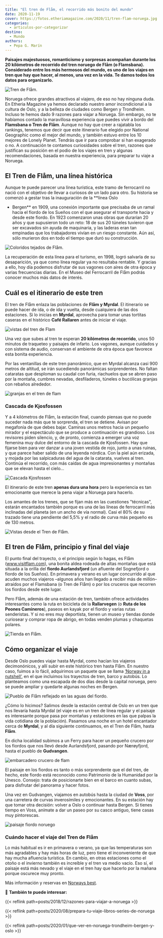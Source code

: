 ```yaml
---
title: "El tren de Flåm, el recorrido más bonito del mundo"
date: 2020-11-19
cover: https://fotos.etheriamagazine.com/2020/11/tren-flam-noruega.jpg
categories: 
  - articulos-por-categorizar
destino: 
  - Mundo
authors: 
  - Pepa G. Marín
---
```


**Paisajes majestuosos, romanticismo y sorpresas acompañan durante los 20 kilómetros de 
recorrido del tren noruego de Flåm (o Flamsbana). Considerado entre los más hermosos del 
mundo, es uno de los viajes en tren que hay que hacer, al menos, una vez en la vida. Te 
damos todos los datos para organizarlo.** 

![Tren de Flåm.](https://fotos.etheriamagazine.com/2020/11/tren-flam-noruega.jpg "Tren de Flåm. © Wolf Vandierendonck")

Noruega ofrece grandes atractivos al viajero, de eso no hay ninguna duda. En Etheria 
Magazine ya hemos declarado nuestro amor incondicional a la cultura de Oslo, y a la 
belleza de ciudades como Bergen y Trondheim. Incluso te hemos dado 9 razones para viajar 
a Noruega. Sin embargo, no te habíamos contado la maravillosa experiencia que puedes 
vivir a bordo del **Flamsbana o Tren de Flåm**. Aunque no hay que creer a rajatabla los 
rankings, tenemos que decir que este itinerario fue elegido por National Geographic como 
el mejor del mundo, y también estuvo entre los 10 mejores de Lonely Planet. Tendrás que 
ir para comprobar si han exagerado o no. A continuación te contamos curiosidades sobre 
el tren, razones que justifican su posición en el podio de los viajes en tren y algunas 
recomendaciones, basada en nuestra experiencia, para preparar tu viaje a Noruega. 

## El Tren de Flåm, una línea histórica

Aunque te puede parecer una línea turística, este tramo de ferrocarril no nació con el 
objetivo de llevar a curiosos de un lado para otro. Su historia se comenzó a gestar tras 
la inauguración de la **línea Oslo 

- Bergen** en 1909, una conexión importante que precisaba de un ramal hacia el fiordo de 
los Sueños con el que asegurar el transporte hacia y desde este fiordo. En 1923 
comenzaron unas obras que durarían 20 años y que supusieron todo un reto: 18 de sus 20 
túneles tuvieron que ser excavados sin ayuda de maquinaria, y las laderas eran tan 
empinadas que los trabajadores vivían en un riesgo constante. Aún así, sólo murieron dos 
en todo el tiempo que duró su construcción. 

![Coloridos tejados de Flåm.](https://fotos.etheriamagazine.com/2020/11/noruega-tren-tejados-flam.jpg "Coloridos tejados de Flåm. © Kuntal Sahni")

La recuperación de esta línea para el turismo, en 1998, logró salvarla de su 
desaparición, ya que como línea regular ya no resultaba rentable. Y gracias a ello, hoy 
día podemos disfrutar de sus vagones con aires de otra época y varias frecuencias 
diarias. En el Museo del Ferrocarril de Flåm podrás conocer muchos más datos de interés. 

## Cuál es el itinerario de este tren

El tren de Flåm enlaza las poblaciones de **Flåm y Myrdal**. El itinerario se puede 
hacer de ida, o de ida y vuelta, desde cualquiera de las dos estaciones. Si lo inicias 
en **Myrdal**, aprovecha para tomar unas tortitas caseras en el histórico **Café 
Rallaren** antes de iniciar el viaje. 

![vistas del tren de Flam](https://fotos.etheriamagazine.com/2020/11/tren-flam-myrdal-noruega.jpg "Interior y vistas del tren de Flåm. © PG/ Etheria M.")

Una vez que subes al tren te esperan **20 kilómetros de recorrido**, unos 50 minutos de 
traqueteo y paisajes de infarto. Los vagones, aunque cuidados y con sistema de audio, 
conservan el ambiente de otra época que favorece esta bonita experiencia. 

Por las ventanillas de este tren panorámico, que en Myrdal alcanza casi 900 metros de 
altitud, se irán sucediendo panorámicas sorprendentes. No faltan cataratas que desploman 
su caudal con furia, riachuelos que se abren paso por la montaña, cumbres nevadas, 
desfiladeros, túneles o bucólicas granjas con rebaños alrededor. 

![granjas en el tren de flam](https://fotos.etheriamagazine.com/2020/11/vistas-tren-flam.jpg "Granjas en el itinerario del Tren de Flåm. © PG/ Etheria M.")

### Cascada de Kjosfossen

Y a 4 kilómetros de Flåm, la estación final, cuando piensas que no puede suceder nada 
más que te sorprenda, el tren se detiene. Avisan por megafonía de que debes bajar. 
Caminas unos metros hacia un pequeño mirador y el espectáculo que se produce a 
continuación es grandioso. Los revisores piden silencio, y, de pronto, comienza a 
emerger una voz femenina muy dulce del entorno de la cascada de Kjosfossen. Hay que 
fijarse bien para ver danzar a una joven vestida de rojo, junto a unas ruinas, y que 
parece haber salido de una leyenda nórdica. Con la piel aún erizada, y mojada por las 
salpicaduras del agua de la catarata, vuelves al tren. Continúa el recorrido, con más 
caídas de agua impresionantes y montañas que se elevan hasta el cielo... 

![Cascada Kjosfossen](https://fotos.etheriamagazine.com/2020/11/Cascada-Kjosfossen.jpg "Cascada Kjosfossen. © PG/ Etheria M.")

El itinerario de este tren **apenas dura una hora** pero la experiencia es tan 
emocionante que merece la pena viajar a Noruega para hacerlo. 

Los amantes de los trenes, que se fijan más en las cuestiones "técnicas", estarán 
encantados también porque es una de las líneas de ferrocarril más inclinadas del planeta 
(en un ancho de vía normal). Casi el 80% de su trazado tiene una pendiente del 5,5% y el 
radio de curva más pequeño es de 130 metros. 

![Vistas desde el Tren de Flåm.](https://fotos.etheriamagazine.com/2020/11/paisaje-tren-flam.jpg "Vistas desde el Tren de Flåm. © PG/ Etheria M.")

## El tren de Flåm, principio y final del viaje

El punto final del trayecto, o el principio según lo hagas, es Flåm (www.visitflam.com), 
una bonita aldea rodeada de altas montañas que está situada a la orilla del **fiordo 
Aurlandsfjord** (un afluente del Sognefjord o fiordo de los Sueños). En primavera y 
verano es un lugar concurrido al que acuden muchos viajeros –algunos años han llegado a 
recibir más de millón– atraídos por el Flamsbana (o Tren de Flåm) o por los cruceros que 
recorren los fiordos desde este lugar. 

Pero Flåm, además de una estación de tren, también ofrece actividades interesantes como 
la ruta en bicicleta de la **Rallarvegen** (o **Ruta de los Peones Camineros**), paseos 
en kayak por el fiordo y varias rutas senderistas. Y si no eres muy deportista, tienen 
un museo y tiendas donde curiosear y comprar ropa de abrigo, en todas venden plumas y 
chaquetas polares. 

![Tienda en Flåm.](https://fotos.etheriamagazine.com/2020/11/pueblo-flam-tren-noruega.jpg "Tienda en Flåm. © PG/ Etheria Magazine")

## Cómo organizar el viaje 

Desde Oslo puedes viajar hasta Myrdal, como hacían los viajeros decimonónicos, y allí 
subir en este histórico tren hasta Flåm. En nuestro caso, fuimos a lo fácil, adquirimos 
un paquete que se llama [‘Norway in a 
nutshell’](https://www.norwaynutshell.com/original-tour/), en el que incluimos los 
trayectos de tren, barco y autobús. Lo planteamos como una escapada de dos días desde la 
capital noruega, pero se puede ampliar y quedarte algunas noches en Bergen. 

![Pueblo de Flåm reflejado en las aguas del fiordo.](https://fotos.etheriamagazine.com/2020/11/pueblo-flam-noruega.jpg "Pueblo de Flåm reflejado en las aguas del fiordo. © PG/ Etheria M.")

¿Cómo lo hicimos? Salimos desde la estación central de Oslo en un tren que nos llevaría 
hasta Myrdal (el viaje es en un tren de línea regular y el paisaje es interesante porque 
pasa por montañas y estaciones en las que palpas la vida cotidiana de la población). 
Pasamos una noche en un hotel encantador cerca de **Myrdal**, y al día siguiente 
continuamos, en el Tren de Flåm, hasta **Flåm**. 

En dicha localidad subimos a un Ferry para hacer un pequeño crucero por los fiordos que 
nos llevó desde Aurlandsfjord, pasando por Nærøyfjord, hasta el pueblo de **Gudvangen**. 

![embarcadero crucero de flam](https://fotos.etheriamagazine.com/2020/11/crucero-desde-flam-noruega.jpg "Embarcadero de Flåm. © PG/ Etheria Magazine")

El paisaje en los fiordos es tanto o más sorprendente que el del tren, de hecho, este 
fiordo está reconocido como Patrimonio de la Humanidad por la Unesco. Consejo: trata de 
posicionarte bien en el barco en cuanto subas, para disfrutar del panorama y hacer 
fotos. 

Una vez en Gudvangen, viajamos en autobús hasta la ciudad de **Voss**, por una carretera 
de curvas inverosímiles y emocionantes. En su estación hay que tomar otra decisión: 
volver a Oslo o continuar hasta Bergen. Si tienes tiempo en Voss, anímate a dar un paseo 
por su casco antiguo, tiene casas muy pintorescas. 

![paisaje fiordo noruego](https://fotos.etheriamagazine.com/2020/11/paisajes-fiordo-noruego.jpg "Paisaje desde el ferry que surca los fiordos noruegos. © PG/ Etheria M.")

### Cuándo hacer el viaje del Tren de Flåm

Lo más habitual es ir en primavera o verano, ya que las temperaturas son más agradables 
y hay más horas de luz, pero tiene el inconveniente de que hay mucha afluencia 
turística. En cambio, en otras estaciones como el otoño o el invierno también es 
increíble y el tren va medio vacío. Eso sí, el paisaje está más nevado y el viaje en el 
tren hay que hacerlo por la mañana porque oscurece muy pronto. 

Más información y reservas en [Norways 
best](https://www.norwaysbest.com/es/el-tren-de-flam/viaje-de-ida-y-vuelta-con-el-tren-de-flam/). 

📌 **También te puede interesar:** 

{{< reflink path=posts/2018/12/razones-para-viajar-a-noruega >}} 

{{< reflink path=posts/2020/08/prepara-tu-viaje-libros-series-de-noruega >}} 

{{< reflink path=posts/2020/01/que-ver-en-noruega-trondheim-bergen-y-oslo >}}
